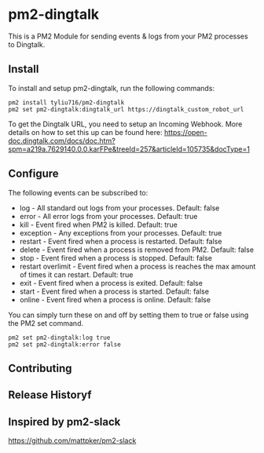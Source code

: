 # pm2-dingtalk

This is a PM2 Module for sending events & logs from your PM2 processes to Dingtalk.

## Install

To install and setup pm2-dingtalk, run the following commands:

```
pm2 install tyliu716/pm2-dingtalk
pm2 set pm2-dingtalk:dingtalk_url https://dingtalk_custom_robot_url
```

To get the Dingtalk URL, you need to setup an Incoming Webhook. More details on how to set this up can be found here: https://open-doc.dingtalk.com/docs/doc.htm?spm=a219a.7629140.0.0.karFPe&treeId=257&articleId=105735&docType=1

## Configure

The following events can be subscribed to:

- log - All standard out logs from your processes. Default: false
- error - All error logs from your processes. Default: true
- kill - Event fired when PM2 is killed. Default: true
- exception - Any exceptions from your processes. Default: true
- restart - Event fired when a process is restarted. Default: false
- delete - Event fired when a process is removed from PM2. Default: false
- stop - Event fired when a process is stopped. Default: false
- restart overlimit - Event fired when a process is reaches the max amount of times it can restart. Default: true
- exit - Event fired when a process is exited. Default: false
- start -  Event fired when a process is started. Default: false
- online - Event fired when a process is online. Default: false

You can simply turn these on and off by setting them to true or false using the PM2 set command.

```
pm2 set pm2-dingtalk:log true
pm2 set pm2-dingtalk:error false
```

## Contributing

## Release Historyf

## Inspired by pm2-slack
https://github.com/mattpker/pm2-slack
